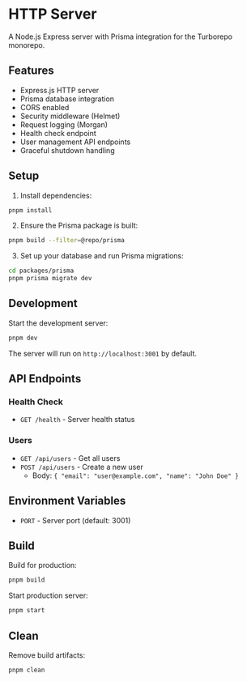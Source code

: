 # HTTP Server

A Node.js Express server with Prisma integration for the Turborepo monorepo.

## Features

- Express.js HTTP server
- Prisma database integration
- CORS enabled
- Security middleware (Helmet)
- Request logging (Morgan)
- Health check endpoint
- User management API endpoints
- Graceful shutdown handling

## Setup

1. Install dependencies:
```bash
pnpm install
```

2. Ensure the Prisma package is built:
```bash
pnpm build --filter=@repo/prisma
```

3. Set up your database and run Prisma migrations:
```bash
cd packages/prisma
pnpm prisma migrate dev
```

## Development

Start the development server:
```bash
pnpm dev
```

The server will run on `http://localhost:3001` by default.

## API Endpoints

### Health Check
- `GET /health` - Server health status

### Users
- `GET /api/users` - Get all users
- `POST /api/users` - Create a new user
  - Body: `{ "email": "user@example.com", "name": "John Doe" }`

## Environment Variables

- `PORT` - Server port (default: 3001)

## Build

Build for production:
```bash
pnpm build
```

Start production server:
```bash
pnpm start
```

## Clean

Remove build artifacts:
```bash
pnpm clean
``` 